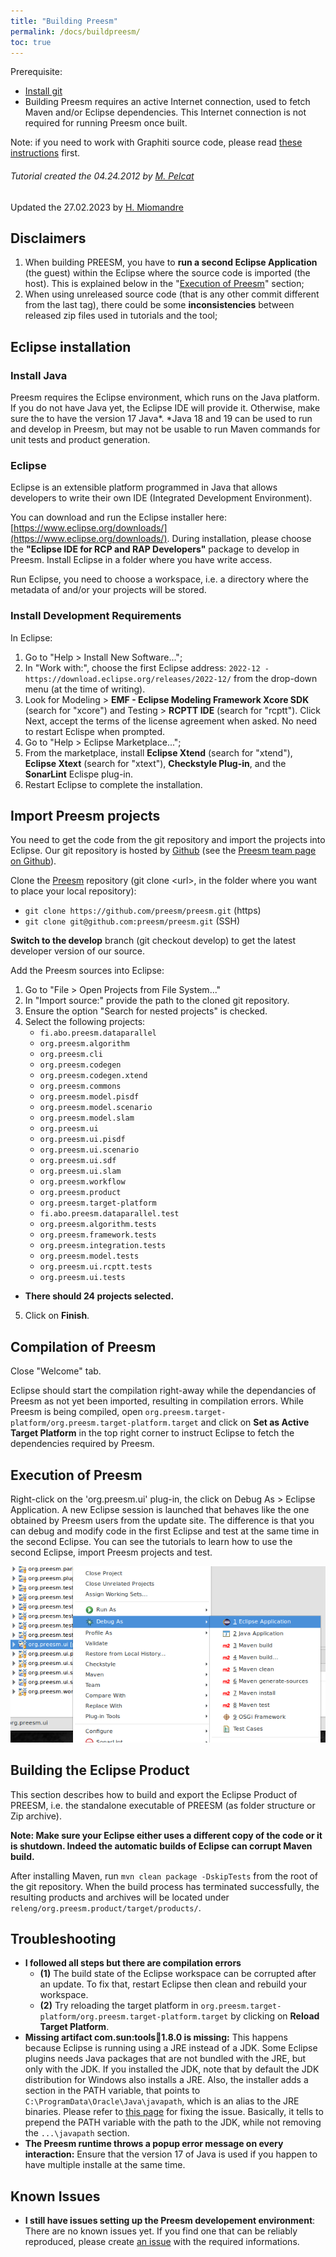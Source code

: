 ```yaml
---
title: "Building Preesm"
permalink: /docs/buildpreesm/
toc: true
---
```


Prerequisite: 
*  [Install git](/docs/gitsetup)
*  Building Preesm requires an active Internet connection, used to fetch Maven and/or Eclipse dependencies. This Internet connection is not required for running Preesm once built.

Note: if you need to work with Graphiti source code, please read [these instructions](/docs/buildfromgraphiti/) first.

###### Tutorial created the 04.24.2012 by [M. Pelcat](mailto:mpelcat@insa-rennes.fr)  
Updated the 27.02.2023 by [H. Miomandre](mailto:hugo.miomandre@insa-rennes.fr)

## Disclaimers

1.  When building PREESM, you have to **run a second Eclipse Application** (the guest) within the Eclipse where the source code is imported (the host). This is explained below in  the "[Execution of Preesm](#execution-of-preesm)" section;
2.  When using unreleased source code (that is any other commit different from the last tag), there could be some **inconsistencies** between released zip files used in tutorials and the tool;


## Eclipse installation

### Install Java  

Preesm requires the Eclipse environment, which runs on the Java platform. If you do not have Java yet, the Eclipse IDE will provide it. Otherwise, make sure the to have the version 17 Java*.
*Java 18 and 19 can be used to run and develop in Preesm, but may not be usable to run Maven commands for unit tests and product generation.

### Eclipse

Eclipse is an extensible platform programmed in Java that allows developers to write their own IDE (Integrated Development Environment).

You can download and run the Eclipse installer here: [https://www.eclipse.org/downloads/](https://www.eclipse.org/downloads/). During installation, please choose the **"Eclipse IDE for RCP and RAP Developers"** package to develop in Preesm. Install Eclipse in a folder where you have write access.

Run Eclipse, you need to choose a workspace, i.e. a directory where the metadata of and/or your projects will be stored.

### Install Development Requirements

In Eclipse:

1.  Go to "Help > Install New Software...";
2.  In "Work with:", choose the first Eclipse address: ```2022-12 - https://download.eclipse.org/releases/2022-12/``` from the drop-down menu (at the time of writing).
3.  Look for Modeling > **EMF - Eclipse Modeling Framework Xcore SDK** (search for "xcore") and Testing > **RCPTT IDE** (search for "rcptt").
Click Next, accept the terms of the license agreement when asked.
No need to restart Eclispe when prompted.
4.  Go to "Help > Eclipse Marketplace...";
5.  From the marketplace, install **Eclipse Xtend** (search for "xtend"), **Eclipse Xtext** (search for "xtext"), **Checkstyle Plug-in**, and the **SonarLint** Eclispe plug-in.
6.  Restart Eclipse to complete the installation.

## Import Preesm projects

You need to get the code from the git repository and import the projects into Eclipse. Our git repository is hosted by [Github](https://github.com/) (see the [Preesm team page on Github](https://github.com/preesm/)).

Clone the [Preesm](https://github.com/preesm/preesm) repository (git clone \<url\>, in the folder where you want to place your local repository):

*   ```git clone https://github.com/preesm/preesm.git``` (https)
*   ```git clone git@github.com:preesm/preesm.git``` (SSH)

**Switch to the develop** branch (git checkout develop) to get the latest developer version of our source.

Add the Preesm sources into Eclipse:

1.  Go to "File > Open Projects from File System..."
2.  In "Import source:" provide the path to the cloned git repository.
3.  Ensure the option "Search for nested projects" is checked.
4.  Select the following projects:
    * ```fi.abo.preesm.dataparallel```
    * ```org.preesm.algorithm```
    * ```org.preesm.cli```
    * ```org.preesm.codegen```
    * ```org.preesm.codegen.xtend```
    * ```org.preesm.commons```
    * ```org.preesm.model.pisdf```
    * ```org.preesm.model.scenario```
    * ```org.preesm.model.slam```
    * ```org.preesm.ui```
    * ```org.preesm.ui.pisdf```
    * ```org.preesm.ui.scenario```
    * ```org.preesm.ui.sdf```
    * ```org.preesm.ui.slam```
    * ```org.preesm.workflow```
    * ```org.preesm.product```
    * ```org.preesm.target-platform```
    * ```fi.abo.preesm.dataparallel.test```
    * ```org.preesm.algorithm.tests```
    * ```org.preesm.framework.tests```
    * ```org.preesm.integration.tests```
    * ```org.preesm.model.tests```
    * ```org.preesm.ui.rcptt.tests```
    * ```org.preesm.ui.tests```
* **There should 24 projects selected.**
5.  Click on **Finish**.

## Compilation of Preesm

Close "Welcome" tab.

Eclipse should start the compilation right-away while the dependancies of Preesm as not yet been imported, resulting in compilation errors. While Preesm is being compiled, open ```org.preesm.target-platform/org.preesm.target-platform.target``` and click on **Set as Active Target Platform** in the top right corner to instruct Eclipse to fetch the dependencies required by Preesm.

## Execution of Preesm

Right-click on the 'org.preesm.ui' plug-in, the click on Debug As > Eclipse Application. A new Eclipse session is launched that behaves like the one obtained by Preesm users from the update site. The difference is that you can debug and modify code in the first Eclipse and test at the same time in the second Eclipse. You can see the tutorials to learn how to use the second Eclipse, import Preesm projects and test.

![](/assets/docs/03-buildingpreesm/debug_ui.png)

## Building the Eclipse Product

This section describes how to build and export the Eclipse Product of PREESM, i.e. the standalone executable of PREESM (as folder structure or Zip archive).

**Note: Make sure your Eclipse either uses a different copy of the code or it is shutdown. Indeed the automatic builds of Eclipse can corrupt Maven build.**

After installing Maven, run `mvn clean package -DskipTests` from the root of the git repository. When the build process has terminated successfully, the resulting products and archives will be located under ```releng/org.preesm.product/target/products/```.

## Troubleshooting

*   **I followed all steps but there are compilation errors**
    *   **(1)** The build state of the Eclipse workspace can be corrupted after an update. To fix that, restart Eclipse then clean and rebuild your workspace.
    *   **(2)** Try reloading the target platform in ```org.preesm.target-platform/org.preesm.target-platform.target``` by clicking on **Reload Target Platform**.
*   **Missing artifact com.sun:tools:jar:1.8.0 is missing:** This happens because Eclipse is running using a JRE instead of a JDK. Some Eclipse plugins needs Java packages that are not bundled with the JRE, but only with the JDK. If you installed the JDK, note that by default the JDK distribution for Windows also installs a JRE. Also, the installer adds a section in the PATH variable, that points to ```C:\ProgramData\Oracle\Java\javapath```, which is an alias to the JRE binaries. Please refer to [this page](https://douglascayers.com/2015/05/30/how-to-set-custom-java-path-after-installing-jdk-8/) for fixing the issue. Basically, it tells to prepend the PATH variable with the path to the JDK, while not removing the ```...\javapath``` section.
*   **The Preesm runtime throws a popup error message on every interaction:** Ensure that the version 17 of Java is used if you happen to have multiple installe at the same time.

## Known Issues

*   **I still have issues setting up the Preesm developement environment**: There are no known issues yet. If you find one that can be reliably reproduced, please create [an issue](https://github.com/preesm/preesm/issues/) with the required informations.


